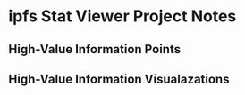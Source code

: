 # ipfs Stat Viewer Project Notes

## High-Value Information Points

## High-Value Information Visualazations
